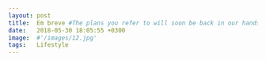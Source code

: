 ```yaml
---
layout: post
title:  Em breve #The plans you refer to will soon be back in our hands
date:   2018-05-30 18:05:55 +0300
image:  #'/images/12.jpg'
tags:   Lifestyle
---
```


